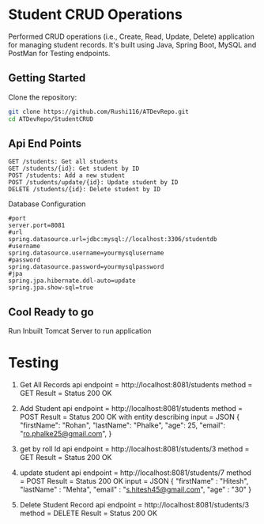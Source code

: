 # Student CRUD Operations

Performed CRUD operations (i.e., Create, Read, Update, Delete) application for managing student records. 
It's built using Java, Spring Boot, MySQL and PostMan for Testing endpoints.

## Getting Started

Clone the repository:

```bash
git clone https://github.com/Rushi116/ATDevRepo.git
cd ATDevRepo/StudentCRUD
```
## Api End Points
```
GET /students: Get all students
GET /students/{id}: Get student by ID
POST /students: Add a new student
POST /students/update/{id}: Update student by ID
DELETE /students/{id}: Delete student by ID
```
Database Configuration
```
#port
server.port=8081
#url
spring.datasource.url=jdbc:mysql://localhost:3306/studentdb
#username
spring.datasource.username=yourmysqlusername
#password
spring.datasource.password=yourmysqlpassword
#jpa
spring.jpa.hibernate.ddl-auto=update
spring.jpa.show-sql=true
```

## Cool Ready to go 
Run Inbuilt Tomcat Server to run application

# Testing
1. Get All Records
   api endpoint = http://localhost:8081/students
   method = GET
   Result = Status 200 OK

2. Add Student
   api endpoint = http://localhost:8081/students
   method = POST
   Result = Status 200 OK with entity describing
   input = JSON
   {
        "firstName": "Rohan",
        "lastName": "Phalke",
        "age": 25,
        "email": "ro.phalke25@gmail.com",
    }

3. get by roll Id
  api endpoint = http://localhost:8081/students/3
   method = GET
   Result = Status 200 OK

4. update student
   api endpoint = http://localhost:8081/students/7
   method = POST
   Result = Status 200 OK
   input = JSON
   {
    "firstName" : "Hitesh",
    "lastName" : "Mehta",
    "email" : "s.hitesh45@gmail.com",
    "age" : "30"
}

5. Delete Student Record
   api endpoint = http://localhost:8081/students/3
   method = DELETE
   Result = Status 200 OK
   

   
